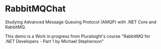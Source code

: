 # RabbitMQChat
Studying Advanced Message Queuing Protocol (AMQP) with .NET Core and RabbitMQ.

This demo is a Work in progress from Pluralsight's course "RabbitMQ for .NET Developers - Part 1 by Michael Stephenson"
